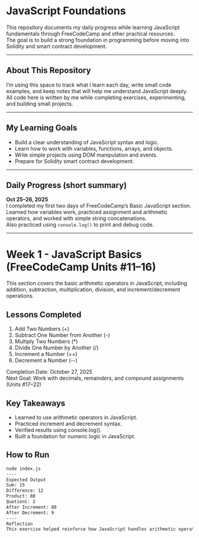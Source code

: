 # JavaScript Foundations

This repository documents my daily progress while learning JavaScript fundamentals through FreeCodeCamp and other practical resources.  
The goal is to build a strong foundation in programming before moving into Solidity and smart contract development.

---

## About This Repository

I’m using this space to track what I learn each day, write small code examples, and keep notes that will help me understand JavaScript deeply.  
All code here is written by me while completing exercises, experimenting, and building small projects.

---

## My Learning Goals
- Build a clear understanding of JavaScript syntax and logic.  
- Learn how to work with variables, functions, arrays, and objects.  
- Write simple projects using DOM manipulation and events.  
- Prepare for Solidity smart contract development.

---

## Daily Progress (short summary)

**Oct 25–26, 2025**  
I completed my first two days of FreeCodeCamp’s Basic JavaScript section.  
Learned how variables work, practiced assignment and arithmetic operators, and worked with simple string concatenations.  
Also practiced using `console.log()` to print and debug code.

---

# Week 1 - JavaScript Basics (FreeCodeCamp Units #11–16)

This section covers the basic arithmetic operators in JavaScript, including addition, subtraction, multiplication, division, and increment/decrement operations.

## Lessons Completed
1. Add Two Numbers (+)
2. Subtract One Number from Another (-)
3. Multiply Two Numbers (*)
4. Divide One Number by Another (/)
5. Increment a Number (++)
6. Decrement a Number (--)

Completion Date: October 27, 2025  
Next Goal: Work with decimals, remainders, and compound assignments (Units #17–22)

## Key Takeaways
- Learned to use arithmetic operators in JavaScript.
- Practiced increment and decrement syntax.
- Verified results using console.log().
- Built a foundation for numeric logic in JavaScript.

## How to Run
```bash
node index.js
----
Expected Output
Sum: 15
Difference: 12
Product: 80
Quotient: 2
After Increment: 88
After Decrement: 9
----
Reflection 
This exercise helped reinforce how JavaScript handles arithmetic operations and variable updates.


